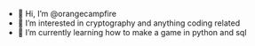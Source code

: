 - 👋 Hi, I’m @orangecampfire
- 👀 I’m interested in cryptography and anything coding related
- 🌱 I’m currently learning how to make a game in python and sql

<!---
orangecampfire/orangecampfire is a ✨ special ✨ repository because its `README.md` (this file) appears on your GitHub profile.
You can click the Preview link to take a look at your changes.
--->
